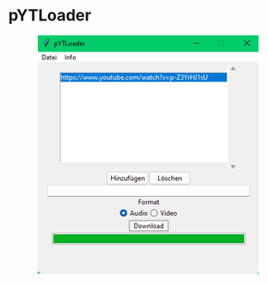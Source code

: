 # pYTLoader

<div align="center">
  <img src="https://github.com/chriz63/pYTLoader/blob/master/pYTLoader.png"></img>
</div>
